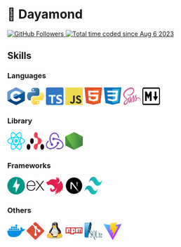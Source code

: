 👋 Dayamond
================================================================================================================================

<p>
  <a href="https://www.github.com/Pyramond" target="_blank" rel="noreferrer">
    <img src="https://img.shields.io/github/followers/Pyramond?logo=github&style=for-the-badge&color=0891b2&labelColor=1c1917" alt="GitHub Followers" />
  </a>
  <a href="https://wakatime.com/@c61834db-f21c-47b9-ae3c-18cc130c0d96">
    <img src="https://wakatime.com/badge/user/c61834db-f21c-47b9-ae3c-18cc130c0d96.svg" alt="Total time coded since Aug 6 2023" />
  </a>
</p>



## Skills

### Languages

<p>
    <img src="/icons/languages/c.svg" alt="C" width="40" height="40">
    <img src="/icons/languages/python.svg" alt="Python" width="40" height="40">
    <img src="/icons/languages/typescript.svg" alt="Typescript" width="40" height="40">
    <img src="/icons/languages/javascript.svg" alt="Javascript" width="40" height="40">
    <img src="/icons/languages/html5.svg" alt="HTML" width="40" height="40">
    <img src="/icons/languages/css.svg" alt="CSS" width="40" height="40">
    <img src="/icons/languages/sass.svg" alt="Sass" width="40" height="40">
    <img src="/icons/languages/markdown-light.svg" alt="Markdown" width="40" height="40">
</p>

### Library

<p>
    <img src="/icons/libs/react.svg" alt="React" width="40" height="40">
    <img src="/icons/libs/reactrouter.svg" alt="ReactRouter" width="40" height="40">
    <img src="/icons/libs/redux.svg" alt="Redux" width="40" height="40">
    <img src="/icons/libs/nodejs.svg" alt="NodeJs" width="40" height="40">
</p>

### Frameworks

<p>
    <img src="/icons/frameworks/fastapi.svg" alt="FastApi" width="40" height="40">
    <img src="/icons/frameworks/expressjs.svg" alt="Express" width="40" height="40">
    <img src="/icons/frameworks/nestjs.svg" alt="NestJs" width="40" height="40">
    <img src="/icons/frameworks/nextjs_icon_dark.svg" alt="NextJs" width="40" height="40">
    <img src="/icons/frameworks/tailwindcss.svg" alt="Tailwind" width="40" height="40">
</p>

### Others

<p>
    <img src="/icons/others/docker.svg" alt="Docker" width="40" height="40">
    <img src="/icons/others/git.svg" alt="Git" width="40" height="40">
    <img src="/icons/others/linux.svg" alt="Linux" width="40" height="40">
    <img src="/icons/others/npm.svg" alt="npm" width="40" height="40">
    <img src="/icons/others/sqlite.svg" alt="Sqlite" width="40" height="40">
    <img src="/icons/others/vitejs.svg" alt="ViteJs" width="40" height="40">
</p>